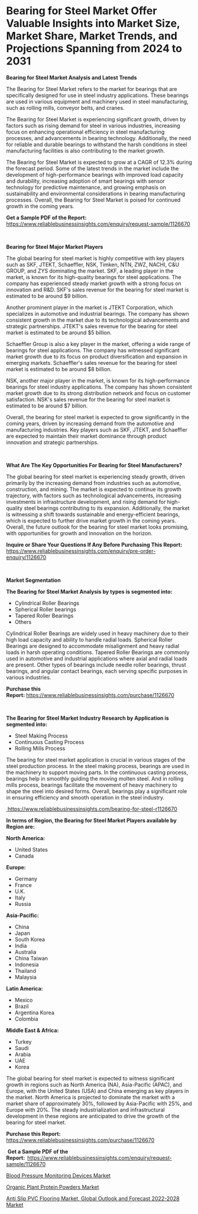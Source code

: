 <p><h1>Bearing for Steel Market Offer Valuable Insights into Market Size, Market Share, Market Trends, and Projections Spanning from 2024 to 2031</h1></p><p><strong>Bearing for Steel Market Analysis and Latest Trends</strong></p>
<p><p>The Bearing for Steel Market refers to the market for bearings that are specifically designed for use in steel industry applications. These bearings are used in various equipment and machinery used in steel manufacturing, such as rolling mills, conveyor belts, and cranes.</p><p>The Bearing for Steel Market is experiencing significant growth, driven by factors such as rising demand for steel in various industries, increasing focus on enhancing operational efficiency in steel manufacturing processes, and advancements in bearing technology. Additionally, the need for reliable and durable bearings to withstand the harsh conditions in steel manufacturing facilities is also contributing to the market growth.</p><p>The Bearing for Steel Market is expected to grow at a CAGR of 12.3% during the forecast period. Some of the latest trends in the market include the development of high-performance bearings with improved load capacity and durability, increasing adoption of smart bearings with sensor technology for predictive maintenance, and growing emphasis on sustainability and environmental considerations in bearing manufacturing processes. Overall, the Bearing for Steel Market is poised for continued growth in the coming years.</p></p>
<p><strong>Get a Sample PDF of the Report:&nbsp;</strong> <a href="https://www.reliablebusinessinsights.com/enquiry/request-sample/1126670">https://www.reliablebusinessinsights.com/enquiry/request-sample/1126670</a></p>
<p>&nbsp;</p>
<p><strong>Bearing for Steel Major Market Players</strong></p>
<p><p>The global bearing for steel market is highly competitive with key players such as SKF, JTEKT, Schaeffler, NSK, Timken, NTN, ZWZ, NACHI, C&U GROUP, and ZYS dominating the market. SKF, a leading player in the market, is known for its high-quality bearings for steel applications. The company has experienced steady market growth with a strong focus on innovation and R&D. SKF's sales revenue for the bearing for steel market is estimated to be around $9 billion.</p><p>Another prominent player in the market is JTEKT Corporation, which specializes in automotive and industrial bearings. The company has shown consistent growth in the market due to its technological advancements and strategic partnerships. JTEKT's sales revenue for the bearing for steel market is estimated to be around $5 billion.</p><p>Schaeffler Group is also a key player in the market, offering a wide range of bearings for steel applications. The company has witnessed significant market growth due to its focus on product diversification and expansion in emerging markets. Schaeffler's sales revenue for the bearing for steel market is estimated to be around $8 billion.</p><p>NSK, another major player in the market, is known for its high-performance bearings for steel industry applications. The company has shown consistent market growth due to its strong distribution network and focus on customer satisfaction. NSK's sales revenue for the bearing for steel market is estimated to be around $7 billion.</p><p>Overall, the bearing for steel market is expected to grow significantly in the coming years, driven by increasing demand from the automotive and manufacturing industries. Key players such as SKF, JTEKT, and Schaeffler are expected to maintain their market dominance through product innovation and strategic partnerships.</p></p>
<p>&nbsp;</p>
<p><strong>What Are The Key Opportunities For Bearing for Steel Manufacturers?</strong></p>
<p><p>The global bearing for steel market is experiencing steady growth, driven primarily by the increasing demand from industries such as automotive, construction, and mining. The market is expected to continue its growth trajectory, with factors such as technological advancements, increasing investments in infrastructure development, and rising demand for high-quality steel bearings contributing to its expansion. Additionally, the market is witnessing a shift towards sustainable and energy-efficient bearings, which is expected to further drive market growth in the coming years. Overall, the future outlook for the bearing for steel market looks promising, with opportunities for growth and innovation on the horizon.</p></p>
<p><strong>Inquire or Share Your Questions If Any Before Purchasing This Report:</strong> <a href="https://www.reliablebusinessinsights.com/enquiry/pre-order-enquiry/1126670">https://www.reliablebusinessinsights.com/enquiry/pre-order-enquiry/1126670</a></p>
<p>&nbsp;</p>
<p><strong>Market Segmentation</strong></p>
<p><strong>The Bearing for Steel Market Analysis by types is segmented into:</strong></p>
<p><ul><li>Cylindrical Roller Bearings</li><li>Spherical Roller bearings</li><li>Tapered Roller Bearings</li><li>Others</li></ul></p>
<p><p>Cylindrical Roller Bearings are widely used in heavy machinery due to their high load capacity and ability to handle radial loads. Spherical Roller Bearings are designed to accommodate misalignment and heavy radial loads in harsh operating conditions. Tapered Roller Bearings are commonly used in automotive and industrial applications where axial and radial loads are present. Other types of bearings include needle roller bearings, thrust bearings, and angular contact bearings, each serving specific purposes in various industries.</p></p>
<p><strong>Purchase this Report:&nbsp;</strong><a href="https://www.reliablebusinessinsights.com/purchase/1126670">https://www.reliablebusinessinsights.com/purchase/1126670</a></p>
<p>&nbsp;</p>
<p><strong>The Bearing for Steel Market Industry Research by Application is segmented into:</strong></p>
<p><ul><li>Steel Making Process</li><li>Continuous Casting Process</li><li>Rolling Mills Process</li></ul></p>
<p><p>The bearing for steel market application is crucial in various stages of the steel production process. In the steel making process, bearings are used in the machinery to support moving parts. In the continuous casting process, bearings help in smoothly guiding the moving molten steel. And in rolling mills process, bearings facilitate the movement of heavy machinery to shape the steel into desired forms. Overall, bearings play a significant role in ensuring efficiency and smooth operation in the steel industry.</p></p>
<p><a href="https://www.reliablebusinessinsights.com/bearing-for-steel-r1126670">&nbsp;https://www.reliablebusinessinsights.com/bearing-for-steel-r1126670</a></p>
<p><strong>In terms of Region, the Bearing for Steel Market Players available by Region are:</strong></p>
<p>
    <p> <strong> North America: </strong>
        <ul>
            <li>United States</li>
            <li>Canada</li>
        </ul>
        </p> 
    <p> <strong> Europe: </strong>
        <ul>
            <li>Germany</li>
            <li>France</li>
            <li>U.K.</li>
            <li>Italy</li>
            <li>Russia</li>
        </ul>
        </p> 
    <p> <strong> Asia-Pacific: </strong>
        <ul>
            <li>China</li>
            <li>Japan</li>
            <li>South Korea</li>
            <li>India</li>
            <li>Australia</li>
            <li>China Taiwan</li>
            <li>Indonesia</li>
            <li>Thailand</li>
            <li>Malaysia</li>
        </ul>
        </p> 
    <p> <strong> Latin America: </strong>
        <ul>
            <li>Mexico</li>
            <li>Brazil</li>
            <li>Argentina Korea</li>
            <li>Colombia</li>
        </ul>
        </p> 
    <p> <strong> Middle East & Africa: </strong>
        <ul>
            <li>Turkey</li>
            <li>Saudi</li>
            <li>Arabia</li>
            <li>UAE</li>
            <li>Korea</li>
        </ul>
    </p>
    </p>
<p><p>The global bearing for steel market is expected to witness significant growth in regions such as North America (NA), Asia-Pacific (APAC), and Europe, with the United States (USA) and China emerging as key players in the market. North America is projected to dominate the market with a market share of approximately 30%, followed by Asia-Pacific with 25%, and Europe with 20%. The steady industrialization and infrastructural development in these regions are anticipated to drive the growth of the bearing for steel market.</p></p>
<p><strong>Purchase this Report: </strong><a href="https://www.reliablebusinessinsights.com/purchase/1126670">https://www.reliablebusinessinsights.com/purchase/1126670</a></p>
<p>&nbsp;<strong>Get a Sample PDF of the Report:&nbsp;&nbsp;</strong><a href="https://www.reliablebusinessinsights.com/enquiry/request-sample/1126670">https://www.reliablebusinessinsights.com/enquiry/request-sample/1126670</a></p>
<p><strong></strong></p>
<p><p><a href="https://view.publitas.com/reportprime-1/comprehensive-analysis-of-the-global-blood-pressure-monitoring-devices-market-growth-trends-market-forecasts-2024-2031/">Blood Pressure Monitoring Devices Market</a></p><p><a href="https://github.com/waughhelen1/Market-Research-Report-List-1/blob/main/organic-plant-protein-powders-market.md">Organic Plant Protein Powders Market</a></p><p><a href="https://www.linkedin.com/pulse/anti-slip-pvc-flooring-market-global-outlook-forecast-2022-2028-1ttne">Anti Slip PVC Flooring Market, Global Outlook and Forecast 2022-2028 Market</a></p></p>